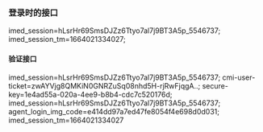 ### 登录时的接口
imed_session=hLsrHr69SmsDJZz6Ttyo7al7j9BT3A5p_5546737;
imed_session_tm=1664021334027; 
#### 验证接口
imed_session=hLsrHr69SmsDJZz6Ttyo7al7j9BT3A5p_5546737; cmi-user-ticket=zwAYVjg8QMKiN0GNRZuSq08nhd5H-rjRwFjqgA..; secure-key=1e4ad55a-020a-4ee9-b8b4-cdc7c520176d; imed_session=hLsrHr69SmsDJZz6Ttyo7al7j9BT3A5p_5546737; agent_login_img_code=e414dd97a7ed47fe8054f4e698d0d031; 
imed_session_tm=1664021334027

